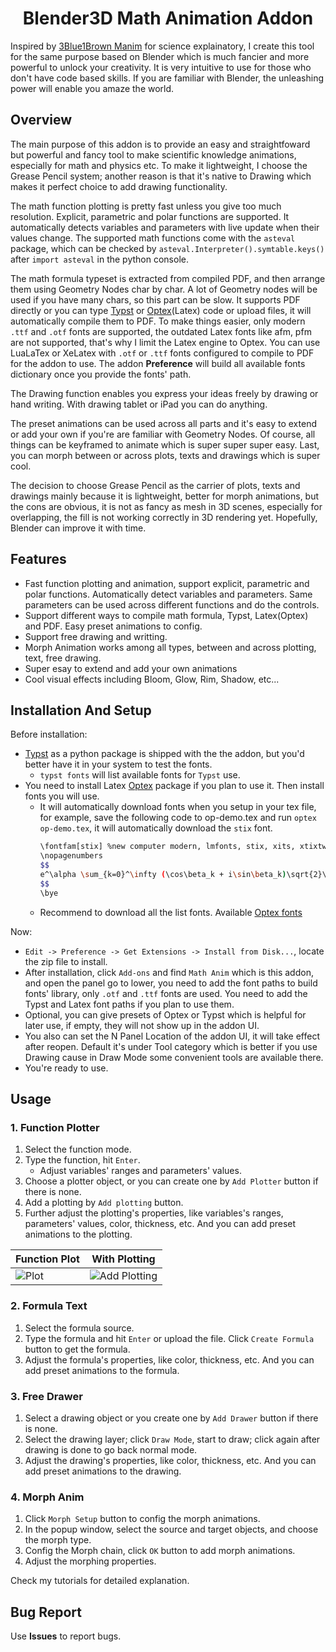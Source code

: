 <div align="center">

# Blender3D Math Animation Addon 

</div>

Inspired by [3Blue1Brown Manim](https://github.com/3b1b/manim) for science explainatory, I create this 
tool for the same purpose based on Blender which is much fancier and more powerful to unlock your 
creativity. It is very intuitive to use for those who don't have code based skills. If you are familiar 
with Blender, the unleashing power will enable you amaze the world.

## Overview
The main purpose of this addon is to provide an easy and straightfoward but powerful and fancy tool to make 
scientific knowledge animations, especially for math and physics etc. To make it lightweight, I choose the Grease 
Pencil system; another reason is that it's native to Drawing which makes it perfect choice to add drawing 
functionality. 

The math function plotting is pretty fast unless you give too much resolution. Explicit, parametric and polar 
functions are supported. It automatically detects variables and parameters with live update when their values 
change. The supported math functions come with the `asteval` package, which can be checked by 
`asteval.Interpreter().symtable.keys()` after `import asteval` in the python console.

The math formula typeset is extracted from compiled PDF, and then arrange them using Geometry Nodes char by char. 
A lot of Geometry nodes will be used if you have many chars, so this part can be slow. It supports PDF directly or 
you can type [Typst](https://github.com/typst/typst) or [Optex](https://github.com/olsak/OpTeX)(Latex) code or 
upload files, it will automatically compile them to PDF. To make things easier, only modern `.ttf` and `.otf` fonts 
are supported, the outdated Latex fonts like afm, pfm are not supported, that's why I limit the Latex engine to 
Optex. You can use LuaLaTex or XeLatex with `.otf` or `.ttf` fonts configured to compile to PDF for the addon to 
use. The addon **Preference** will build all available fonts dictionary once you provide the fonts' path.

The Drawing function enables you express your ideas freely by drawing or hand writing. With drawing tablet or iPad 
you can do anything.

The preset animations can be used across all parts and it's easy to extend or add your own if you're are familiar 
with Geometry Nodes. Of course, all things can be keyframed to animate which is super super super easy. Last, you 
can morph between or across plots, texts and drawings which is super cool.

The decision to choose Grease Pencil as the carrier of plots, texts and drawings mainly because it is lightweight, 
better for morph animations, but the cons are obvious, it is not as fancy as mesh in 3D scenes, especially for 
overlapping, the fill is not working correctly in 3D rendering yet. Hopefully, Blender can improve it with time. 
<!--
There are some awesome existing tools and addons, like [blender\_typst\_importer](https://github.com/kolibril13/blender_typst_importer) to help people, but they all lack deep features like predefined animations and single 
function orientation. Tool like [Manim](https://github.com/3b1b/manim) is very good, but it's still require 
efforts to learn code and could take quite some time to achieve what your want. 
-->

## Features
- Fast function plotting and animation, support explicit, parametric and polar functions. Automatically detect 
  variables and parameters. Same parameters can be used across different functions and do the controls. 
- Support different ways to compile math formula, Typst, Latex(Optex) and PDF. Easy preset animations to config.
- Support free drawing and writting.
- Morph Animation works among all types, between and across plotting, text, free drawing.
- Super esay to extend and add your own animations 
- Cool visual effects including Bloom, Glow, Rim, Shadow, etc...

## Installation And Setup
Before installation:
- [Typst](https://github.com/typst/typst) as a python package is shipped with the the addon, but you'd better have 
  it in your system to test the fonts.
    - `typst fonts` will list available fonts for `Typst` use.
- You need to install Latex [Optex](https://github.com/olsak/OpTeX?tab=readme-ov-file) package if you plan to use 
  it. Then install fonts you will use.
    - It will automatically download fonts when you setup in your tex file, for example, save the following code 
      to op-demo.tex and run `optex op-demo.tex`, it will automatically download the `stix` font. 
      ```bash
      \fontfam[stix] %new computer modern, lmfonts, stix, xits, xtixtwo, dejavu
      \nopagenumbers
      $$
      e^\alpha \sum_{k=0}^\infty (\cos\beta_k + i\sin\beta_k)\sqrt{2}\int_{-\infty}^{\infty}dx\mbffraka
      $$
      \bye
      ```
    - Recommend to download all the list fonts. Available [Optex fonts](https://petr.olsak.net/ftp/olsak/optex/op-catalog.pdf)

Now:
- `Edit -> Preference -> Get Extensions -> Install from Disk...`, locate the zip file to install.
- After installation, click `Add-ons` and find `Math Anim` which is this addon, and open the panel go to lower, you 
  need to add the font paths to build fonts' library, only `.otf` and `.ttf` fonts are used. You need to add the 
  Typst and Latex font paths if you plan to use them.
- Optional, you can give presets of Optex or Typst which is helpful for later use, if empty, they will not show 
  up in the addon UI.
- You also can set the N Panel Location of the addon UI, it will take effect after reopen. Default it's under Tool
  category which is better if you use Drawing cause in Draw Mode some convenient tools are available there.
- You're ready to use.

## Usage
### 1. Function Plotter 
1. Select the function mode. 
2. Type the function, hit `Enter`. 
   - Adjust variables' ranges and parameters' values.
3. Choose a plotter object, or you can create one by `Add Plotter` button if there is none.
4. Add a plotting by `Add plotting` button. 
5. Further adjust the plotting's properties, like variables's ranges, parameters' values, color, thickness, etc. 
And you can add preset animations to the plotting.

| Function Plot | With Plotting |
|---------|---------|
| ![Plot](resouces/functions01.png) | ![Add Plotting](resouces/funtions02.png) |

### 2. Formula Text
1. Select the formula source.
2. Type the formula and hit `Enter` or upload the file. Click `Create Formula` button to get the formula.
3. Adjust the formula's properties, like color, thickness, etc. And you can add preset animations to the formula.
### 3. Free Drawer
1. Select a drawing object or you create one by `Add Drawer` button if there is none.
2. Select the drawing layer; click `Draw Mode`, start to draw; click again after drawing is done to go back normal mode.
3. Adjust the drawing's properties, like color, thickness, etc. And you can add preset animations to the drawing.
### 4. Morph Anim
1. Click `Morph Setup` button to config the morph animations.
2. In the popup window, select the source and target objects, and choose the morph type.
3. Config the Morph chain, click `OK` button to add morph animations.
4. Adjust the morphing properties.

Check my tutorials for detailed explanation.

## Bug Report
Use **Issues** to report bugs. 

